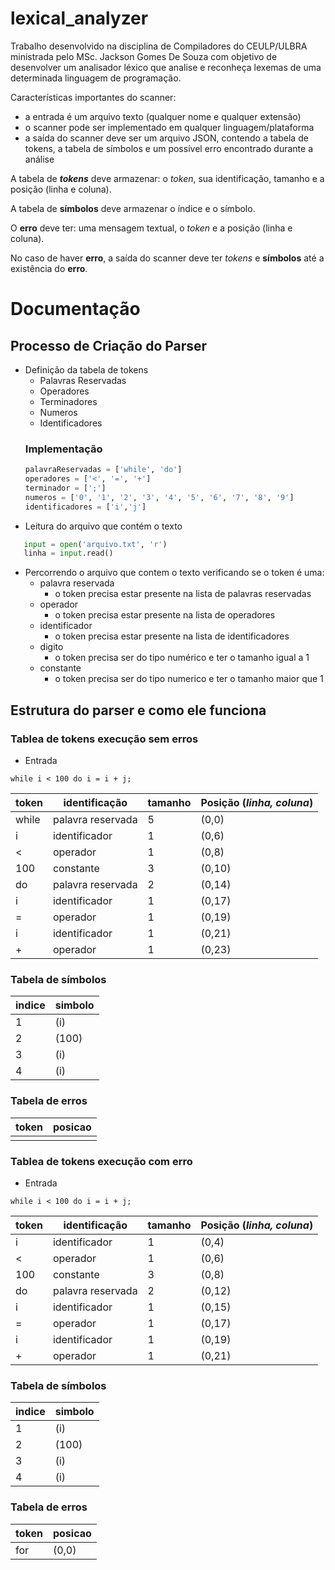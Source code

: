 # lexical_analyzer

Trabalho desenvolvido na disciplina de Compiladores do CEULP/ULBRA ministrada pelo MSc. Jackson Gomes De Souza com objetivo de desenvolver um analisador léxico que analise e reconheça lexemas de uma determinada linguagem de programação.

Características importantes do scanner:
* a entrada é um arquivo texto (qualquer nome e qualquer extensão)
* o scanner pode ser implementado em qualquer linguagem/plataforma
* a saída do scanner deve ser um arquivo JSON, contendo a tabela de tokens, a tabela de símbolos e um possível erro encontrado durante a análise

A tabela de ***tokens*** deve armazenar: o *token*, sua identificação, tamanho e a posição (linha e coluna).

A tabela de **símbolos** deve armazenar o índice e o símbolo.

O **erro** deve ter: uma mensagem textual, o *token* e a posição (linha e coluna).

No caso de haver **erro**, a saída do scanner deve ter *tokens* e **símbolos** até a existência do **erro**.

# Documentação
## Processo de Criação do Parser

* Definição da tabela de tokens
    * Palavras Reservadas
    * Operadores
    * Terminadores
    * Numeros
    * Identificadores
    ### Implementação
    ```python
   palavraReservadas = ['while', 'do']
   operadores = ['<', '=', '+']
   terminador = [';']
   numeros = ['0', '1', '2', '3', '4', '5', '6', '7', '8', '9']
   identificadores = ['i','j']
    ```
* Leitura do arquivo que contém o texto
```python
   input = open('arquivo.txt', 'r')
   linha = input.read()
```
* Percorrendo o arquivo que contem o texto verificando se o token é uma:
    * palavra reservada
        * o token precisa estar presente na lista de palavras reservadas
    * operador
        * o token precisa estar presente na lista de operadores
    * identificador
        * o token precisa estar presente na lista de identificadores
    * digito
        * o token precisa ser do tipo numérico e ter o tamanho igual a 1
    * constante
        * o token precisa ser do tipo numerico e ter o tamanho maior que 1
##  Estrutura do parser e como ele funciona 

### Tablea de tokens execução sem erros
* Entrada 
```
while i < 100 do i = i + j;
```

| token | identificação     | tamanho | Posição (*linha, coluna*) |
|-------|-------------------|---------|---------------------------|
| while | palavra reservada | 5       | (0,0)                     |
| i     | identificador     | 1       | (0,6)                     |
| <     | operador          | 1       | (0,8)                     |
| 100   | constante         | 3       | (0,10)                    |
| do    | palavra reservada | 2       | (0,14)                    |
| i     | identificador     | 1       | (0,17)                    |
| =     | operador          | 1       | (0,19)                    |
| i     | identificador     | 1       | (0,21)                    |
| +     | operador          | 1       | (0,23)                    |

### Tabela de símbolos

|indice|simbolo|
|------|-------|
|1     |(i)    |
|2     |(100)  |
|3     |(i)    |
|4     |(i)    |

### Tabela de erros 

|token|posicao|
|-----|-------|
|     |       |
### Tablea de tokens execução com erro
* Entrada 
```
while i < 100 do i = i + j;
```

| token | identificação     | tamanho | Posição (*linha, coluna*) |
|-------|-------------------|---------|---------------------------|
| i     | identificador     | 1       | (0,4)                     |
| <     | operador          | 1       | (0,6)                     |
| 100   | constante         | 3       | (0,8)                     |
| do    | palavra reservada | 2       | (0,12)                    |
| i     | identificador     | 1       | (0,15)                    |
| =     | operador          | 1       | (0,17)                    |
| i     | identificador     | 1       | (0,19)                    |
| +     | operador          | 1       | (0,21)                    |

### Tabela de símbolos

|indice|simbolo|
|------|-------|
|1     |(i)    |
|2     |(100)  |
|3     |(i)    |
|4     |(i)    |

### Tabela de erros 

|token|posicao|
|-----|-------|
| for | (0,0) |
